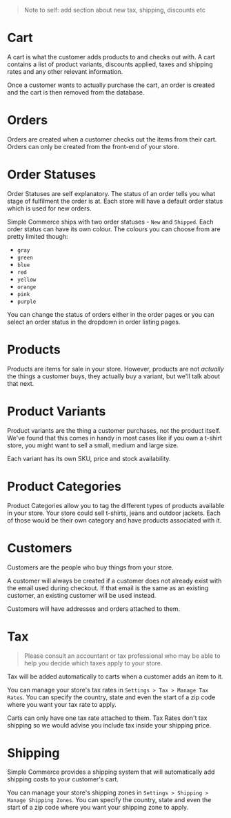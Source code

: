 > Note to self: add section about new tax, shipping, discounts etc

# Cart

A cart is what the customer adds products to and checks out with. A cart contains a list of product variants, discounts applied, taxes and shipping rates and any other relevant information.

Once a customer wants to actually purchase the cart, an order is created and the cart is then removed from the database.

# Orders

Orders are created when a customer checks out the items from their cart. Orders can only be created from the front-end of your store.

# Order Statuses

Order Statuses are self explanatory. The status of an order tells you what stage of fulfilment the order is at. Each store will have a default order status which is used for new orders.

Simple Commerce ships with two order statuses - `New` and `Shipped`. Each order status can have its own colour. The colours you can choose from are pretty limited though:

* `gray`
* `green`
* `blue`
* `red`
* `yellow`
* `orange`
* `pink`
* `purple`

You can change the status of orders either in the order pages or you can select an order status in the dropdown in order listing pages.

# Products

Products are items for sale in your store. However, products are not *actually* the things a customer buys, they actually buy a variant, but we'll talk about that next.

# Product Variants

Product variants are the thing a customer purchases, not the product itself. We've found that this comes in handy in most cases like if you own a t-shirt store, you might want to sell a small, medium and large size.

Each variant has its own SKU, price and stock availability.

# Product Categories

Product Categories allow you to tag the different types of products available in your store. Your store could sell t-shirts, jeans and outdoor jackets. Each of those would be their own category and have products associated with it.

# Customers

Customers are the people who buy things from your store. 

A customer will always be created if a customer does not already exist with the email used during checkout. If that email is the same as an existing customer, an existing customer will be used instead.

Customers will have addresses and orders attached to them.

# Tax

> Please consult an accountant or tax professional who may be able to help you decide which taxes apply to your store.

Tax will be added automatically to carts when a customer adds an item to it. 

You can manage your store's tax rates in `Settings > Tax > Manage Tax Rates`. You can specify the country, state and even the start of a zip code where you want your tax rate to apply.

Carts can only have one tax rate attached to them. Tax Rates don't tax shipping so we would advise you include tax inside your shipping price.

# Shipping

Simple Commerce provides a shipping system that will automatically add shipping costs to your customer's cart.

You can manage your store's shipping zones in `Settings > Shipping > Manage Shipping Zones`. You can specify the country, state and even the start of a zip code where you want your shipping zone to apply.
